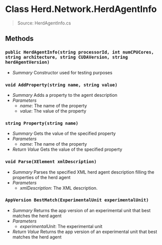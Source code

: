 # Class Herd.Network.HerdAgentInfo
> Source: HerdAgentInfo.cs
## Methods
### `public HerdAgentInfo(string processorId, int numCPUCores, string architecture, string CUDAVersion, string herdAgentVersion)`
* *Summary*
  Constructor used for testing purposes
### `void AddProperty(string name, string value)`
* *Summary*
  Adds a property to the agent description
* *Parameters*
  * _name_: The name of the property
  * _value_: The value of the property
### `string Property(string name)`
* *Summary*
  Gets the value of the specified property
* *Parameters*
  * _name_: The name of the property
* *Return Value*
  Gets the value of the specified property
### `void Parse(XElement xmlDescription)`
* *Summary*
  Parses the specified XML herd agent description filling the properties of the herd agent
* *Parameters*
  * _xmlDescription_: The XML description.
### `AppVersion BestMatch(ExperimentalUnit experimentalUnit)`
* *Summary*
  Returns the app version of an experimental unit that best matches the herd agent
* *Parameters*
  * _experimentalUnit_: The experimental unit
* *Return Value*
  Returns the app version of an experimental unit that best matches the herd agent
